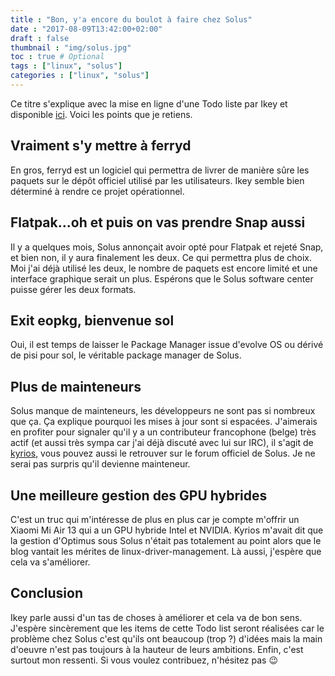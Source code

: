 ```yaml
---
title : "Bon, y'a encore du boulot à faire chez Solus"
date : "2017-08-09T13:42:00+02:00"
draft : false
thumbnail : "img/solus.jpg"
toc : true # Optional
tags : ["linux", "solus"]
categories : ["linux", "solus"]
---
```



Ce titre s'explique avec la mise en ligne d'une Todo liste par Ikey et disponible [ici](https://dev.solus-project.com/T4235). Voici les points que je retiens.

## Vraiment s'y mettre à ferryd

En gros, ferryd est un logiciel qui permettra de livrer de manière sûre les paquets sur le dépôt officiel utilisé par les utilisateurs. Ikey semble bien déterminé à rendre ce projet opérationnel.

## Flatpak...oh et puis on vas prendre Snap aussi

Il y a quelques mois, Solus annonçait avoir opté pour Flatpak et rejeté Snap, et bien non, il y aura finalement les deux. Ce qui permettra plus de choix. Moi j'ai déjà utilisé les deux, le nombre de paquets est encore limité et une interface graphique serait un plus. Espérons que le Solus software center puisse gérer les deux formats.

## Exit eopkg, bienvenue sol

Oui, il est temps de laisser le Package Manager issue d'evolve OS ou dérivé de pisi pour sol, le véritable package manager de Solus.

## Plus de mainteneurs

Solus manque de mainteneurs, les développeurs ne sont pas si nombreux que ça. Ça explique pourquoi les mises à jour sont si espacées. J'aimerais en profiter pour signaler qu'il y a un contributeur francophone (belge) très actif (et aussi très sympa car j'ai déjà discuté avec lui sur IRC), il s'agit de [kyrios](https://dev.solus-project.com/p/kyrios123/), vous pouvez aussi le retrouver sur le forum officiel de Solus. Je ne serai pas surpris qu'il devienne mainteneur.

## Une meilleure gestion des GPU hybrides

C'est un truc qui m'intéresse de plus en plus car je compte m'offrir un Xiaomi Mi Air 13 qui a un GPU hybride Intel et NVIDIA. Kyrios m'avait dit que la gestion d'Optimus sous Solus n'était pas totalement au point alors que le blog vantait les mérites de linux-driver-management. Là aussi, j'espère que cela va s'améliorer.

## Conclusion

Ikey parle aussi d'un tas de choses à améliorer et cela va de bon sens. J'espère sincèrement que les items de cette Todo list seront réalisées car le problème chez Solus c'est qu'ils ont beaucoup (trop ?) d'idées mais la main d'oeuvre n'est pas toujours à la hauteur de leurs ambitions. Enfin, c'est surtout mon ressenti. Si vous voulez contribuez, n'hésitez pas 😉
